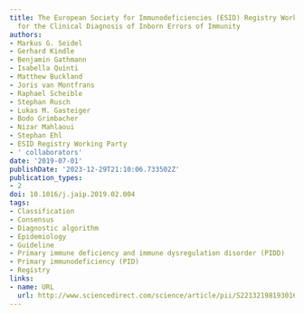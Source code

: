 ```yaml
---
title: The European Society for Immunodeficiencies (ESID) Registry Working Definitions
  for the Clinical Diagnosis of Inborn Errors of Immunity
authors:
- Markus G. Seidel
- Gerhard Kindle
- Benjamin Gathmann
- Isabella Quinti
- Matthew Buckland
- Joris van Montfrans
- Raphael Scheible
- Stephan Rusch
- Lukas M. Gasteiger
- Bodo Grimbacher
- Nizar Mahlaoui
- Stephan Ehl
- ESID Registry Working Party
- ' collaborators'
date: '2019-07-01'
publishDate: '2023-12-29T21:10:06.733502Z'
publication_types:
- 2
doi: 10.1016/j.jaip.2019.02.004
tags:
- Classification
- Consensus
- Diagnostic algorithm
- Epidemiology
- Guideline
- Primary immune deficiency and immune dysregulation disorder (PIDD)
- Primary immunodeficiency (PID)
- Registry
links:
- name: URL
  url: http://www.sciencedirect.com/science/article/pii/S2213219819301680
---
```

